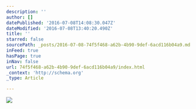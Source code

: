```yaml
---
description: ''
author: []
datePublished: '2016-07-08T14:08:30.047Z'
dateModified: '2016-07-08T13:40:20.490Z'
title: ''
starred: false
sourcePath: _posts/2016-07-08-74f5f468-a62b-4b90-9def-6acd116b04a9.md
inFeed: true
hasPage: true
inNav: false
url: 74f5f468-a62b-4b90-9def-6acd116b04a9/index.html
_context: 'http://schema.org'
_type: Article

---
```

![](https://the-grid-user-content.s3-us-west-2.amazonaws.com/5477e498-4d15-4fea-a9fd-bfe0239b7595.jpg)